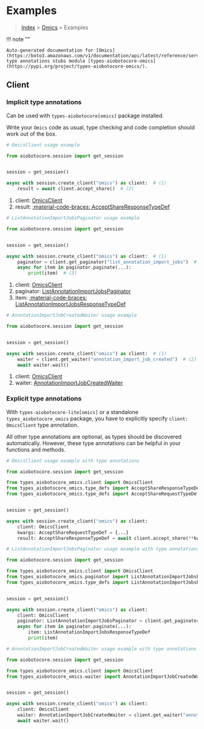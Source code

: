 # Examples

> [Index](../README.md) > [Omics](./README.md) > Examples

!!! note ""

    Auto-generated documentation for [Omics](https://boto3.amazonaws.com/v1/documentation/api/latest/reference/services/omics.html#omics)
    type annotations stubs module [types-aiobotocore-omics](https://pypi.org/project/types-aiobotocore-omics/).

## Client

### Implicit type annotations

Can be used with `types-aiobotocore[omics]` package installed.

Write your `Omics` code as usual,
type checking and code completion should work out of the box.



```python
# OmicsClient usage example

from aiobotocore.session import get_session


session = get_session()

async with session.create_client("omics") as client:  # (1)
    result = await client.accept_share()  # (2)
```

1. client: [OmicsClient](./client.md)
2. result: [:material-code-braces: AcceptShareResponseTypeDef](./type_defs.md#acceptshareresponsetypedef) 



```python
# ListAnnotationImportJobsPaginator usage example

from aiobotocore.session import get_session


session = get_session()

async with session.create_client("omics") as client:  # (1)
    paginator = client.get_paginator("list_annotation_import_jobs")  # (2)
    async for item in paginator.paginate(...):
        print(item)  # (3)
```

1. client: [OmicsClient](./client.md)
2. paginator: [ListAnnotationImportJobsPaginator](./paginators.md#listannotationimportjobspaginator)
3. item: [:material-code-braces: ListAnnotationImportJobsResponseTypeDef](./type_defs.md#listannotationimportjobsresponsetypedef) 



```python
# AnnotationImportJobCreatedWaiter usage example

from aiobotocore.session import get_session


session = get_session()

async with session.create_client("omics") as client:  # (1)
    waiter = client.get_waiter("annotation_import_job_created")  # (2)
    await waiter.wait()
```

1. client: [OmicsClient](./client.md)
2. waiter: [AnnotationImportJobCreatedWaiter](./waiters.md#annotationimportjobcreatedwaiter)


### Explicit type annotations

With `types-aiobotocore-lite[omics]`
or a standalone `types_aiobotocore_omics` package, you have to explicitly specify
`client: OmicsClient` type annotation.

All other type annotations are optional, as types should be discovered automatically.
However, these type annotations can be helpful in your functions and methods.


```python
# OmicsClient usage example with type annotations

from aiobotocore.session import get_session

from types_aiobotocore_omics.client import OmicsClient
from types_aiobotocore_omics.type_defs import AcceptShareResponseTypeDef
from types_aiobotocore_omics.type_defs import AcceptShareRequestTypeDef


session = get_session()

async with session.create_client("omics") as client:
    client: OmicsClient
    kwargs: AcceptShareRequestTypeDef = {...}
    result: AcceptShareResponseTypeDef = await client.accept_share(**kwargs)
```



```python
# ListAnnotationImportJobsPaginator usage example with type annotations

from aiobotocore.session import get_session

from types_aiobotocore_omics.client import OmicsClient
from types_aiobotocore_omics.paginator import ListAnnotationImportJobsPaginator
from types_aiobotocore_omics.type_defs import ListAnnotationImportJobsResponseTypeDef


session = get_session()

async with session.create_client("omics") as client:
    client: OmicsClient
    paginator: ListAnnotationImportJobsPaginator = client.get_paginator("list_annotation_import_jobs")
    async for item in paginator.paginate(...):
        item: ListAnnotationImportJobsResponseTypeDef
        print(item)
```



```python
# AnnotationImportJobCreatedWaiter usage example with type annotations

from aiobotocore.session import get_session

from types_aiobotocore_omics.client import OmicsClient
from types_aiobotocore_omics.waiter import AnnotationImportJobCreatedWaiter


session = get_session()

async with session.create_client("omics") as client:
    client: OmicsClient
    waiter: AnnotationImportJobCreatedWaiter = client.get_waiter("annotation_import_job_created")
    await waiter.wait()
```
